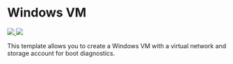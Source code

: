 # Windows VM

<a href="https://portal.azure.com/#create/Microsoft.Template/uri/https%3A%2F%2Fraw.githubusercontent.com%2Fgrabinski%2Fais-009%2Fmaster%2Fwindows-vm-with-vnet-and-storage%2Fazuredeploy.json" target="_blank">
    <img src="http://azuredeploy.net/deploybutton.png"/>
</a>
<a href="http://armviz.io/#/?load=https%3A%2F%2Fraw.githubusercontent.com%2Fgrabinski%2Fais-009%2Fmaster%2Fwindows-vm-with-vnet-and-storage%2Fazuredeploy.json" target="_blank">
    <img src="http://armviz.io/visualizebutton.png"/>
</a>

This template allows you to create a Windows VM with a virtual network and storage account for boot diagnostics.
